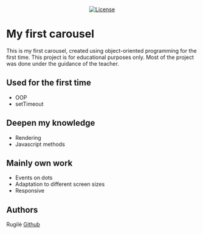 <p align="center">
<a href="https://packagist.org/packages/laravel/framework"><img src="https://img.shields.io/packagist/l/laravel/framework" alt="License"></a>
</p>

# My first carousel

This is my first carousel, created using object-oriented programming for the first time. This project is for educational purposes only. Most of the project was done under the guidance of the teacher.

## Used for the first time

- OOP
- setTimeout

## Deepen my knowledge

- Rendering
- Javascript methods

## Mainly own work

- Events on dots
- Adaptation to different screen sizes
- Responsive

## Authors

Rugilė [Github](https://github.com/kauste)